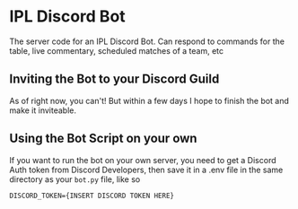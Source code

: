 # IPL Discord Bot
 The server code for an IPL Discord Bot. Can respond to commands for the table, live commentary, scheduled matches of a team, etc

 ## Inviting the Bot to your Discord Guild

 As of right now, you can't! But within a few days I hope to finish the bot and make it inviteable. 
 
## Using the Bot Script on your own
If you want to run the bot on your own server, you need to get a Discord Auth token from Discord Developers, then save it in a .env file in the same directory as your `bot.py` file, like so


`DISCORD_TOKEN={INSERT DISCORD TOKEN HERE}`

